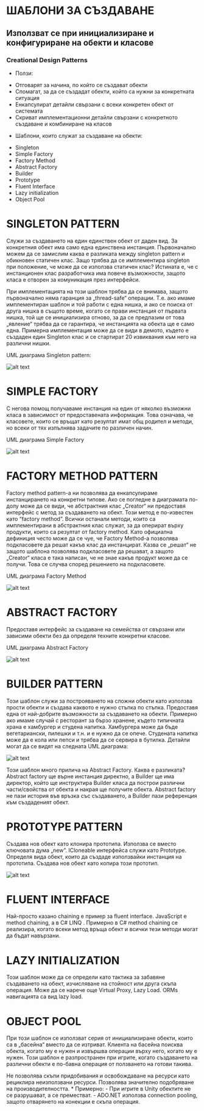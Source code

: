 # ШАБЛОНИ ЗА СЪЗДАВАНЕ

## Използват се при инициализиране и конфигуриране на обекти и класове

### Creational Design Patterns

* Ползи:
- Отговарят за начина, по който се създават обекти
- Спомагат, за да се създадат обекти, който са нужни за конкретната ситуация
- Енкапсулират детайли свързани с всеки конкретен обект от системата
- Скриват имплементационни детайли свързани с конкретното създаване и комбиниране на класов

* Шаблони, които служат за създаване на обекти:
- Singleton
- Simple Factory
- Factory Method
- Abstract Factory
- Builder
- Prototype
- Fluent Interface
- Lazy initialization
- Object Pool
  
# SINGLETON PATTERN

Служи за създаването на един единствен обект от даден вид. За конкретния обект има само една единствена инстанция. Първоначално можем да се замислим каква е разликата между singleton pattern и обикновен статичен клас. Защо трябва да се имплементира singleton при положение, че може да се използва статичен клас? Истината е, че с инстанционен клас разработчика има повече възможности, защото класа е отворен за комуникация през интерфейси. 

При имплементацията на този шаблон трябва да се внимава, защото първоначално няма гаранция за „thread-safe“ операции. Т.е. ако имаме имплементиран шаблон и той работи с една нишка, и ако се поиска от друга нишка в същото време, когато се прави инстанция от първата нишка, той ще се инициализира отново, за да се предпазим от  това „явление“ трябва да се гарантира, че инстанцията на обекта ще е само една. Примерна имплементация може да се види в демото, където е създаден един Singleton клас и се стартират 20 извиквания към него на различни нишки.

UML диаграма Singleton pattern:

![alt text](https://github.com/deyantodorov/TelerikAcademy/blob/master/High-Quality-Code/HW14.DesignPatterns-CreationalPatterns/Diagrams/Singleton.png "Singleton pattern")

# SIMPLE FACTORY

С негова помощ получаваме инстанция на един от няколко възможни класа в зависимост от предоставената информация. Това означава, че класовете, които се връщат като резултат имат общ родител и методи, но всеки от тях изпълнява задачите по различен начин.

UML диаграма Simple Factory

![alt text](https://github.com/deyantodorov/TelerikAcademy/blob/master/High-Quality-Code/HW14.DesignPatterns-CreationalPatterns/Diagrams/SimpleFactory.png "Simple Factory")

# FACTORY METHOD PATTERN

Factory method pattern-a ни позволява да енкапсулираме инстанцирането на конкретни типове. Ако се погледне в диаграмата по-долу може да се види, че абстрактния клас „Creator“ ни предоставя интерфейс с метод за създаването на обект. Този метод е по-известен като “factory method”. Всички останали методи, които са имплементирани в абстрактния клас служат, за да оперират върху продукти, които са резултат от factory method. Като официална дефиниция често може да се чуе, че Factory Method-a позволява подкласовете да решат какъв клас да инстанцират. Казва се „решат“ не защото шаблона позволява подкласовете да решават, а защото „Creator“ класа е така написан, че не знае какъв продукт може да се получи. Това се случва според решението на подкласовете.

UML диаграма Factory Method

![alt text](https://github.com/deyantodorov/TelerikAcademy/blob/master/High-Quality-Code/HW14.DesignPatterns-CreationalPatterns/Diagrams/FactoryMethod.png "Factory Method")

# ABSTRACT FACTORY

Предоставя интерфейс за създаване на семейства от свързани или зависими обекти без да определя техните конкретни класове.

UML диаграма Abstract Factory

![alt text](https://github.com/deyantodorov/TelerikAcademy/blob/master/High-Quality-Code/HW14.DesignPatterns-CreationalPatterns/Diagrams/AbstractFactory.png "Abstract Factory")

# BUILDER PATTERN

Този шаблон служи за построяването на сложни обекти като използва прости обекти и създава каквото е нужно стъпка по стъпка. Предоставя една от най-добрите възможности за създаването на обекти. Примерно ако имаме случай с ресторант за бързо хранене, където типичната храна е хамбургер и студена напитка. Хамбургера може да бъде вегетариански, пилешки и т.н. и е нужно да се опече. Студената напитка може да е кола или пепси и трябва да се сервира в бутилка.  Детайли могат да се видят на следната UML диаграма:

![alt text](https://github.com/deyantodorov/TelerikAcademy/blob/master/High-Quality-Code/HW14.DesignPatterns-CreationalPatterns/Diagrams/BuilderPattern.jpg "Builder pattern")

Този шаблон много прилича на Abstract Factory. Каква е разликата? Abstract factory ще върне инстанция директно, а Builder ще има директор, който ще инструктира Builder класа да построи различни части/свойства от обекта и накрая ще получите обекта. Abstract factory не пази история във връзка със създаването, а Builder пази референция към създаденият обект.

# PROTOTYPE PATTERN

Създава нов обект като клонира прототипа. Използва се вместо ключовата дума „new”. ICloneable интерфейса служи като Prototype. Определя вида обект, които да създаде използвайки инстанция на прототипа. Създава нов обект като копира този прототип.

![alt text](https://github.com/deyantodorov/TelerikAcademy/blob/master/High-Quality-Code/HW14.DesignPatterns-CreationalPatterns/Diagrams/PrototypePattern.png "Prototype pattern")

# FLUENT INTERFACE

Най-просто казано chaining е пример за fluent interface. JavaScript e method chaining, а в C# LINQ . Примерно в C# method chaining се реализира, когато всеки метод връща обект и всички тези методи могат да бъдат навързани. 

# LAZY INITIALIZATION

Този шаблон може да се определи като тактика за забавяне създаването на обект, изчисляване на стойност или друга скъпа операция. Може да се нарече още Virtual Proxy, Lazy Load. ORMs навигацията са вид lazy load. 

# OBJECT POOL

При този шаблон се използват серия от инициализиране обекти, които са в „басейна“ вместо да се изтриват. Клиента на басейна поисква обекта, когато му е нужен и извършва операции върху него, когато му е нужен. Този шаблон е разпространен при игрите, когато създаването на различни обекти е по-бавна операция от ползването на готови такива.

Не позволява скъпи придобивания и освобождаване на ресурси като рециклира неизползвани ресурси. Позволява значително подобряване на производителността. * Примерно: 
    - При игрите в Unity обектите не се разрушават, а се преместват.
    - ADO.NET използва connection pooling, защото отварянето на конекции е скъпа операция.


